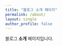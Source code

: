 ```yaml
---
title: "블로그 소개 페이지"
permalink: /about/
layout: single
author_profile: false
---
```


블로그 **소개** 페이지입니다.